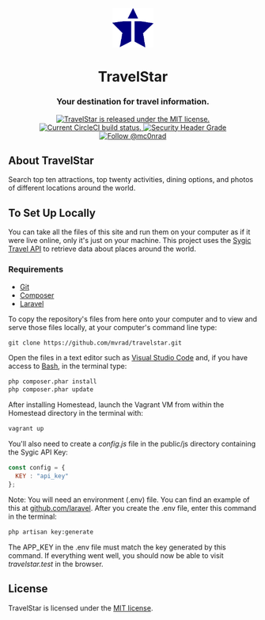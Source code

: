 <p align="center">
  <a href="https://travelstar.herokuapp.com">
    <img alt="Gatsby" src="public/img/travelstar-logo.svg" width="84" />
  </a>
</p>
<div align="center">
  <h1>TravelStar</h1>
  <h3>Your destination for travel information.</h3>
</div>
<p align="center">
  <a href="https://github.com/mvrad/travelstar/blob/master/LICENSE">
    <img src="https://img.shields.io/badge/license-MIT-blue.svg" alt="TravelStar is released under the MIT license.">
  </a>
  <a href="https://circleci.com/gh/mvrad/travelstar">
    <img src="https://circleci.com/gh/mvrad/travelstar.svg?style=shield" alt="Current CircleCI build status.">
  </a>
  <a href="https://securityheaders.io/?q=https://travelstar.herokuapp.com&hide=on&followRedirects=on">
    <img src="https://securityheadersiobadges.azurewebsites.net/create/badge?domain=https://travelstar.herokuapp.com" alt="Security Header Grade">
  </a>
  <a href="https://twitter.com/intent/follow?screen_name=mc0nrad">
    <img src="https://img.shields.io/twitter/follow/travelstar.svg?label=Follow%20@mc0nrad" alt="Follow @mc0nrad">
  </a>
</p>

## About TravelStar

Search top ten attractions, top twenty activities, dining options, and photos of different locations around the world.

## To Set Up Locally
You can take all the files of this site and run them on your computer as if it were live online, only it's just on your machine. This project uses the [Sygic Travel API](https://travel.sygic.com/en/b2b) to retrieve data about places around the world.
### Requirements
* [Git](http://git-scm.com/)
* [Composer](https://getcomposer.org/)
* [Laravel](https://laravel.com/)

To copy the repository's files from here onto your computer and to view and serve those files locally, at your computer's command line type:
```
git clone https://github.com/mvrad/travelstar.git
```
Open the files in a text editor such as [Visual Studio Code](https://code.visualstudio.com/) and, if you have access to [Bash](https://en.wikipedia.org/wiki/Bash_(Unix_shell)), in the terminal type:
```bash
php composer.phar install
php composer.phar update
```
After installing Homestead, launch the Vagrant VM from within the Homestead directory in the terminal with:
```bash
vagrant up
```
You'll also need to create a *config.js* file in the public/js directory containing the Sygic API Key:
```javascript
const config = {
  KEY : "api_key"
};
```
Note: You will need an environment (.env) file. You can find an example of this at [github.com/laravel](https://github.com/laravel/laravel/blob/master/.env.example). After you create the .env file, enter this command in the terminal:
```bash
php artisan key:generate
```
The APP_KEY in the .env file must match the key generated by this command. If everything went well, you should now be able to visit *travelstar.test* in the browser.
## License
TravelStar is licensed under the [MIT license](https://github.com/mvrad/travelstar/blob/master/LICENSE).